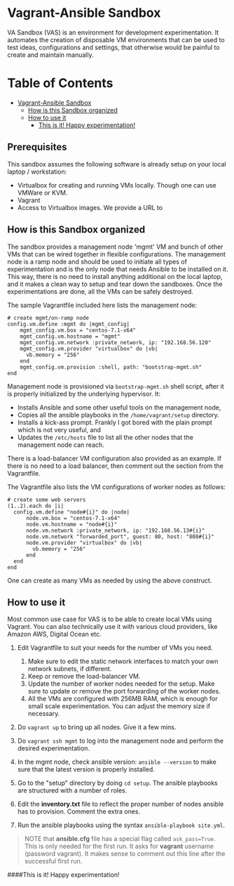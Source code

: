 # Vagrant-Ansible Sandbox
VA Sandbox (VAS) is an environment for development experimentation. It automates the creation of disposable VM environments that can be used to test ideas, configurations and settings, that otherwise would be painful to create and maintain manually.

Table of Contents
=================

  * [Vagrant\-Ansible Sandbox](#vagrant-ansible-sandbox)
    * [How is this Sandbox organized](#how-is-this-sandbox-organized)
    * [How to use it](#how-to-use-it)
        * [This is it\! Happy experimentation\!](#this-is-it-happy-experimentation)

## Prerequisites
This sandbox assumes the following software is already setup on your local laptop / workstation:

  + Virtualbox for creating and running VMs locally. Though one can use VMWare or KVM.
  + Vagrant
  + Access to Virtualbox images. We provide a URL to


## How is this Sandbox organized
The sandbox provides a management node 'mgmt' VM and bunch of other VMs that can be wired together in flexible configurations. The management node is a ramp node and should be used to initiate all types of experimentation and is the only node that needs Ansible to be installed on it. This way, there is no need to install anything additional on the local laptop, and it makes a clean way to setup and tear down the sandboxes. Once the experimentations are done, all the VMs can be safely destroyed.

The sample Vagrantfile included here lists the management node:

```text
# create mgmt/on-ramp node
config.vm.define :mgmt do |mgmt_config|
    mgmt_config.vm.box = "centos-7.1-x64"
    mgmt_config.vm.hostname = "mgmt"
    mgmt_config.vm.network :private_network, ip: "192.168.56.120"
    mgmt_config.vm.provider "virtualbox" do |vb|
      vb.memory = "256"
    end
    mgmt_config.vm.provision :shell, path: "bootstrap-mgmt.sh"
end
```
Management node is provisioned via `bootstrap-mgmt.sh` shell script, after it is properly initialized by the underlying hypervisor. It:

  + Installs Ansible and some other useful tools on the management node,
  + Copies all the ansible playbooks in the `/home/vagrant/setup` directory.
  + Installs a kick-ass prompt. Frankly I got bored with the plain prompt which is not very useful, and
  + Updates the `/etc/hosts` file to list all the other nodes that the management node can reach.

There is a load-balancer VM configuration also provided as an example. If there is no need to a load balancer, then comment out the section from the Vagrantfile.

The Vagrantfile also lists the VM configurations of worker nodes as follows:

```text
# create some web servers
(1..2).each do |i|
  config.vm.define "node#{i}" do |node|
      node.vm.box = "centos-7.1-x64"
      node.vm.hostname = "node#{i}"
      node.vm.network :private_network, ip: "192.168.56.13#{i}"
      node.vm.network "forwarded_port", guest: 80, host: "808#{i}"
      node.vm.provider "virtualbox" do |vb|
        vb.memory = "256"
      end
  end
end
```
One can create as many VMs as needed by using the above construct.

## How to use it
Most common use case for VAS is to be able to create local VMs using Vagrant. You can also technically use it with various cloud providers, like Amazon AWS, Digital Ocean etc.

1. Edit Vagrantfile to suit your needs for the number of VMs you need.
    1. Make sure to edit the static network interfaces to match your own network subnets, if different.
    2. Keep or remove the load-balancer VM.
    3. Update the number of worker nodes needed for the setup. Make sure to update or remove the port forwarding of the worker nodes.
    4. All the VMs are configured with 256MB RAM, which is enough for small scale experimentation. You can adjust the memory size if necessary.

2. Do `vagrant up` to bring up all nodes. Give it a few mins.
3. Do `vagrant ssh mgmt` to log into the management node and perform the desired experimentation.
4. In the mgmt node, check ansible version: `ansible --version` to make sure that the latest version is properly installed.
5. Go to the "setup" directory by doing `cd setup`. The ansible playbooks are structured with a number of roles.
6. Edit the **inventory.txt** file to reflect the proper number of nodes ansible has to provision. Comment the extra ones.
7. Run the ansible playbooks using the syntax `ansible-playbook site.yml`.

> NOTE that **ansible.cfg** file has a special flag called `ask_pass=True`. This is only needed for the first run. It asks for **vagrant** username (password vagrant). It makes sense to comment out this line after the successful first run. 

####This is it! Happy experimentation!
